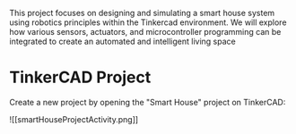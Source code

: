 
This project focuses on designing and simulating a smart house system using robotics principles within the Tinkercad environment. We will explore how various sensors, actuators, and microcontroller programming can be integrated to create an automated and intelligent living space


# TinkerCAD Project

Create a new project by opening the "Smart House" project on TinkerCAD:

![[smartHouseProjectActivity.png]]




